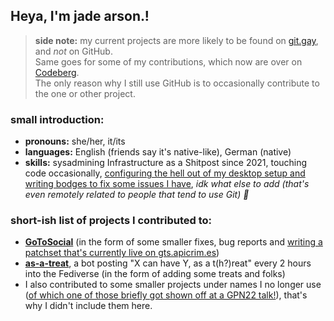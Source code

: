 <!--
## Hi there 👋

**wolfyjade/wolfyjade** is a ✨ _special_ ✨ repository because its `README.md` (this file) appears on your GitHub profile.

Here are some ideas to get you started:

- 🔭 I’m currently working on ...
- 🌱 I’m currently learning ...
- 👯 I’m looking to collaborate on ...
- 🤔 I’m looking for help with ...
- 💬 Ask me about ...
- 📫 How to reach me: ...
- 😄 Pronouns: ...
- ⚡ Fun fact: ...
-->

## Heya, I'm jade arson.!

> **side note:** my current projects are more likely to be found on [git.gay](https://git.gay/wolfyjade), and *not* on GitHub.  
> Same goes for some of my contributions, which now are over on [Codeberg](https://codeberg.org/wolfyjade).  
> The only reason why I still use GitHub is to occasionally contribute to the one or other project.

### small introduction:

- **pronouns:** she/her, it/its
- **languages:** English (friends say it's native-like), German (native)
- **skills:** sysadmining Infrastructure as a Shitpost since 2021, touching code occasionally, [configuring the hell out of my desktop setup and writing bodges to fix some issues I have](https://git.gay/wolfyjade/dotfiles), *idk what else to add (that's even remotely related to people that tend to use Git) 🥴*

### short-ish list of projects I contributed to:

- **[GoToSocial](https://codeberg.org/superseriousbusiness/gotosocial)** (in the form of some smaller fixes, bug reports and [writing a patchset that's currently live on gts.apicrim.es](https://git.gay/wolfyjade/gts.apicrim.es-patchset))
- **[as-a-treat](https://github.com/theresnotime/as-a-treat)**, a bot posting "X can have Y, as a t(h?)reat" every 2 hours into the Fediverse (in the form of adding some treats and folks)
- I also contributed to some smaller projects under names I no longer use ([of which one of those briefly got shown off at a GPN22 talk!](https://media.ccc.de/v/gpn22-244-bash-is-a-systems-programming-language#t=1158)), that's why I didn't include them here.
